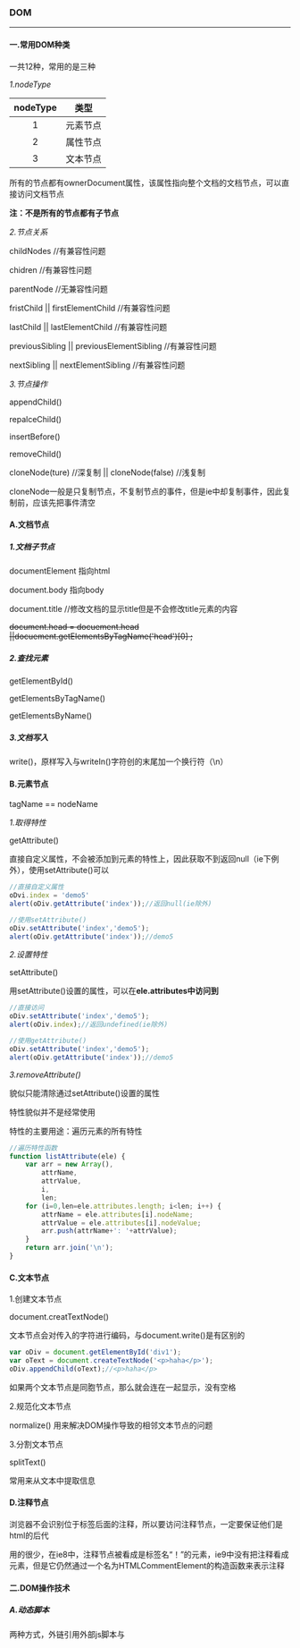 ### DOM

----

#### 一.常用DOM种类

一共12种，常用的是三种

*1.nodeType*

| nodeType |  类型  |
| :------: | :--: |
|    1     | 元素节点 |
|    2     | 属性节点 |
|    3     | 文本节点 |

所有的节点都有ownerDocument属性，该属性指向整个文档的文档节点，可以直接访问文档节点

**注：不是所有的节点都有子节点**

*2.节点关系*

childNodes	//有兼容性问题

chidren		//有兼容性问题

parentNode	//无兼容性问题

fristChild	||	firstElementChild		//有兼容性问题

lastChild		||	lastElementChild		//有兼容性问题

previousSibling	||	previousElementSibling		//有兼容性问题

nextSibling	||	nextElementSibling		//有兼容性问题





*3.节点操作*

appendChild()

repalceChild()

insertBefore()

removeChild()

cloneNode(ture)	//深复制 		||	cloneNode(false)	//浅复制

cloneNode一般是只复制节点，不复制节点的事件，但是ie中却复制事件，因此复制前，应该先把事件清空



#### A.文档节点

##### 1.文档子节点

documentElement	指向html

document.body	指向body

document.title	//修改文档的显示title但是不会修改title元素的内容

~~document.head = docuement.head ||docuement.getElementsByTagName('head')[0] ;~~



##### 2.查找元素

getElementById()

getElementsByTagName()

getElementsByName()



##### 3.文档写入

write()，原样写入与writeIn()字符创的末尾加一个换行符（\n）



####  B.元素节点

tagName == nodeName

*1.取得特性*

getAttribute()

直接自定义属性，不会被添加到元素的特性上，因此获取不到返回null（ie下例外），使用setAttribute()可以

```javascript
//直接自定义属性
oDvi.index = 'demo5'
alert(oDiv.getAttribute('index'));//返回null(ie除外)

//使用setAttribute()
oDiv.setAttribute('index','demo5');
alert(oDiv.getAttribute('index'));//demo5
```



*2.设置特性*

setAttribute()

用setAttribute()设置的属性，可以在**ele.attributes中访问到**

```javascript
//直接访问
oDiv.setAttribute('index','demo5');
alert(oDiv.index);//返回undefined(ie除外)

//使用getAttribute()
oDiv.setAttribute('index','demo5');
alert(oDiv.getAttribute('index'));//demo5
```



*3.removeAttribute()*

貌似只能清除通过setAttribute()设置的属性

特性貌似并不是经常使用

特性的主要用途：遍历元素的所有特性

```javascript
//遍历特性函数
function listAttribute(ele) {
	var arr = new Array(),
		attrName,
		attrValue,
		i,
		len;
	for (i=0,len=ele.attributes.length; i<len; i++) {
		attrName = ele.attributes[i].nodeName;
		attrValue = ele.attributes[i].nodeValue;
		arr.push(attrName+': '+attrValue);
	}
	return arr.join('\n');
}
```

#### C.文本节点

1.创建文本节点

document.creatTextNode()

文本节点会对传入的字符进行编码，与document.write()是有区别的

```javascript
var oDiv = document.getElementById('div1');
var oText = document.createTextNode('<p>haha</p>');
oDiv.appendChild(oText);//<p>haha</p>
```

如果两个文本节点是同胞节点，那么就会连在一起显示，没有空格

2.规范化文本节点

normalize()	用来解决DOM操作导致的相邻文本节点的问题

3.分割文本节点

splitText()

常用来从文本中提取信息

#### D.注释节点

浏览器不会识别位于</html>标签后面的注释，所以要访问注释节点，一定要保证他们是html的后代

用的很少，在ie8中，注释节点被看成是标签名“！”的元素，ie9中没有把注释看成元素，但是它仍然通过一个名为HTMLCommentElement的构造函数来表示注释

#### 二.DOM操作技术

##### A.动态脚本

两种方式，外链引用外部js脚本与<script>内部包含脚本		

//ie下需要注意兼容问题，因为ie下不可访问<script>的子节点，只能通过其text属性添加

```javascript
var script = document.createElement('script');
script.type = 'text/javascript';
script.text = 'function sayHi() {alert("Hi")}; sayHi()';
document.body.appendChild(script);
```

##### B.动态样式

与动态脚本的操作方式类似

#### 三.DOM扩展

##### A.选择符API

jQuery的核心就是通过css选择符查询DOM文档取得元素的引用，从而抛开了getElementById()与getElementsByTagName()

目前已经完全支持Selectors API Level1的浏览器有 ie8+、ff3.5、chrome、opera10+

1.querySelector()

返回与模式匹配的第一个元素，找不到返回null，传入不支持的模式会报错

2.querySelectorAll()

返回所有匹配的元素

3.matchesSelector()

兼容性上存在问题，不同浏览器方法不同		//貌似没有找到相关的东西吗

##### B.HTML5

getElementsByClassName()		//浏览器兼容性问题，ie9+，ff3+

classList		//兼容性太差，

##### C.焦点管理

document.activeElement		当前获得焦点的属性

默认情况下，文档加载完成后，其中保存的是body，加载期间为null

##### D.HTMLDocument

1.document.readyState 文档加载问题

loading：正在加载文档

interactive：文档加载完毕，文档已经解析，但是一些图片之类的资源还在下载中

complete：加载完毕

2.document.compatMode

标准模式： CSS1Compat

混杂模式：BackCompat

3.insertAdjacentHTML()

基本不存在兼容性问题

4.scrollIntoView()		ie8+	

##### E.专有扩展

1.contains()

2.compareDocumentPosition()

3.innerText属性		ff45之前不支持该功能

可以采用textContent

4.outerText

------

### DOM2与DOM3

